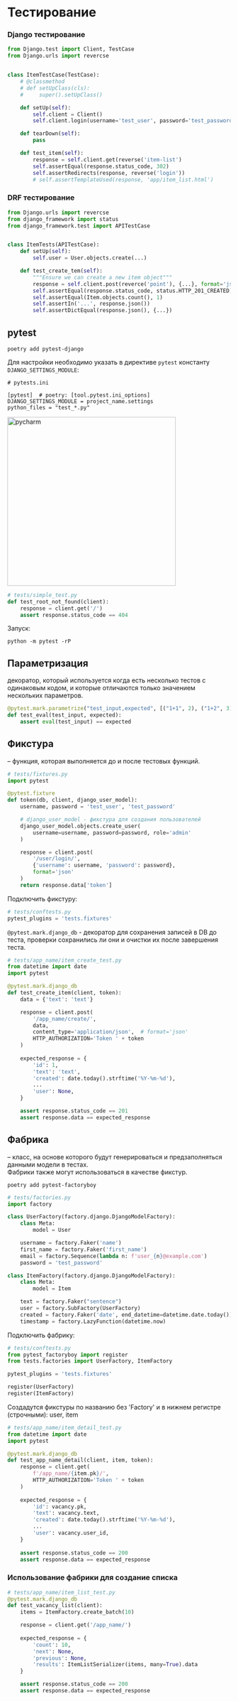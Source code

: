 # Тестирование

### Django тестирование

```python
from Django.test import Client, TestCase
from Django.urls import revercse


class ItemTestCase(TestCase):
    # @classmethod
    # def setUpClass(cls):
    #     super().setUpClass()

    def setUp(self):
        self.client = Client()
        self.client.login(username='test_user', password='test_password')

    def tearDown(self):
        pass

    def test_item(self):
        response = self.client.get(reverse('item-list')
        self.assertEqual(response.status_code, 302)
        self.assertRedirects(response, reverse('login'))
        # self.assertTemplateUsed(response, 'app/item_list.html')
```

### DRF тестирование

```python
from Django.urls import revercse
from django_framework import status
from django_framework.test import APITestCase


class ItemTests(APITestCase):
    def setUp(self):
        self.user = User.objects.create(...)

    def test_create_tem(self):
        """Ensure we can create a new item object"""
        response = self.client.post(reverce('point'), {...}, format='json')
        self.assertEqual(response.status_code, status.HTTP_201_CREATED)
        self.assertEqual(Item.objects.count(), 1)
        self.assertIn('...', response.json())
        self.assertDictEqual(response.json(), {...})
```


## pytest

```shell
poetry add pytest-django
```

Для настройки необходимо указать в директиве `pytest` константу `DJANGO_SETTINGS_MODULE`:
```
# pytests.ini 

[pytest]  # poetry: [tool.pytest.ini_options]
DJANGO_SETTINGS_MODULE = project_name.settings
python_files = "test_*.py"
```

<img src="images/pycharm.png" alt="pycharm" title="pycharm" style="height: 380px;" />

```python
# tests/simple_test.py
def test_root_not_found(client):
    response = client.get('/')
    assert response.status_code == 404
```

Запуск:
```shell
python -m pytest -rP
```


## Параметризация

декоратор, который используется когда eсть несколько тестов с одинаковым кодом, и которые отличаются только значением нескольких параметров.

```python
@pytest.mark.parametrize("test_input,expected", [("1+1", 2), ("1+2", 3)])
def test_eval(test_input, expected):
    assert eval(test_input) == expected
```


## Фикстура

– функция, которая выполняется до и после тестовых функций.

```python
# tests/fixtures.py
import pytest

@pytest.fixture
def token(db, client, django_user_model):
    username, password = 'test_user', 'test_password'

    # django_user_model - фикстура для создания пользователей
    django_user_model.objects.create_user(
        username=username, password=password, role='admin'
    )

    response = client.post(
        '/user/login/',
        {'username': username, 'password': password},
        format='json' 
    )
    return response.data['token']
```

Подключить фикстуру:
```python
# tests/conftests.py
pytest_plugins = 'tests.fixtures'
```

`@pytest.mark.django_db` - декоратор для сохранения записей в DB до теста, проверки сохранились ли они и очистки их после завершения теста.

```python
# tests/app_name/item_create_test.py
from datetime import date
import pytest

@pytest.mark.django_db
def test_create_item(client, token):
    data = {'text': 'text'}

    response = client.post(
        '/app_name/create/',
        data,
        content_type='application/json',  # format='json'
        HTTP_AUTHORIZATION='Token ' + token
    )
    
    expected_response = {
        'id': 1,
        'text': 'text',
        'created': date.today().strftime('%Y-%m-%d'),
        ...
        'user': None,
    }

    assert response.status_code == 201
    assert response.data == expected_response
```


## Фабрика

– класс, на основе которого будут генерироваться и предзаполняться данными модели в тестах.\
Фабрики также могут использоваться в качестве фикстур.

```shell
poetry add pytest-factoryboy
```

```python
# tests/factories.py
import factory

class UserFactory(factory.django.DjangoModelFactory):
    class Meta:
        model = User

    username = factory.Faker('name')
    first_name = factory.Faker('first_name')
    email = factory.Sequence(lambda n: f'user_{n}@example.com')
    password = 'test_password'

class ItemFactory(factory.django.DjangoModelFactory):
    class Meta:
        model = Item

    text = factory.Faker("sentence")
    user = factory.SubFactory(UserFactory)
    created = factory.Faker('date', end_datetime=datetime.date.today())  
    timestamp = factory.LazyFunction(datetime.now)
```

Подключить фабрику:
```python
# tests/conftests.py
from pytest_factoryboy import register
from tests.factories import UserFactory, ItemFactory

pytest_plugins = 'tests.fixtures'

register(UserFactory)
register(ItemFactory) 
```

Создадутся фикстуры по названию без 'Factory' и в нижнем регистре (строчными): user, item

```python
# tests/app_name/item_detail_test.py
from datetime import date
import pytest

@pytest.mark.django_db
def test_app_name_detail(client, item, token):
    response = client.get(
        f'/app_name/{item.pk}/',
        HTTP_AUTHORIZATION='Token ' + token
    )
    
    expected_response = {
        'id': vacancy.pk,
        'text': vacancy.text,
        'created': date.today().strftime('%Y-%m-%d'),
        ...
        'user': vacancy.user_id,
    }
    
    assert response.status_code == 200
    assert response.data == expected_response
```

### Использование фабрики для создание списка

```python
# tests/app_name/item_list_test.py
@pytest.mark.django_db
def test_vacancy_list(client):
    items = ItemFactory.create_batch(10)

    response = client.get('/app_name/')
    
    expected_response = {
        'count': 10,
        'next': None,
        'previous': None,
        'results': ItemListSerializer(items, many=True).data
    }

    assert response.status_code == 200
    assert response.data == expected_response
```

